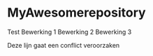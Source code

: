 # MyAwesomerepository
Test
Bewerking 1
Bewerking 2
Bewerking 3

Deze lijn gaat een conflict veroorzaken